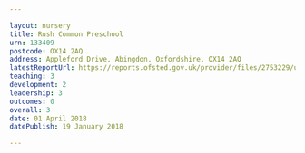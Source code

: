 ```yaml
---

layout: nursery
title: Rush Common Preschool
urn: 133409
postcode: OX14 2AQ
address: Appleford Drive, Abingdon, Oxfordshire, OX14 2AQ
latestReportUrl: https://reports.ofsted.gov.uk/provider/files/2753229/urn/133409.pdf
teaching: 3
development: 2
leadership: 3
outcomes: 0
overall: 3
date: 01 April 2018 
datePublish: 19 January 2018

---
```

